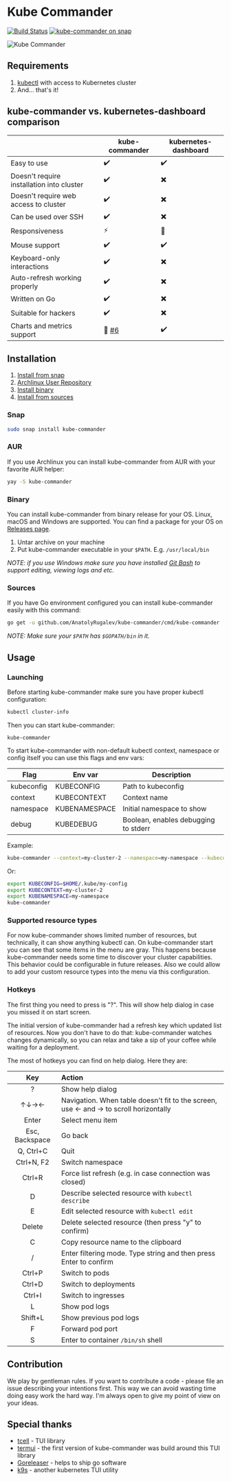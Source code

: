 # Kube Commander

[![Build Status](https://travis-ci.org/AnatolyRugalev/kube-commander.svg?branch=master)](https://travis-ci.org/AnatolyRugalev/kube-commander)
[![kube-commander on snap](https://snapcraft.io/kube-commander/badge.svg)](https://snapcraft.io/kube-commander)

![Kube Commander](https://user-images.githubusercontent.com/1397674/83310793-ecdada00-a215-11ea-9f26-37f5fb673147.gif)

## Requirements

1. [kubectl](https://kubernetes.io/docs/tasks/tools/install-kubectl/) with access to Kubernetes cluster
2. And... that's it!

## kube-commander vs. kubernetes-dashboard comparison

|                                           | kube-commander           | kubernetes-dashboard     |
|-------------------------------------------|--------------------------|--------------------------|
| Easy to use                               | :heavy_check_mark:       | :heavy_check_mark:       |
| Doesn't require installation into cluster | :heavy_check_mark:       | :heavy_multiplication_x: |
| Doesn't require web access to cluster     | :heavy_check_mark:       | :heavy_multiplication_x: |
| Can be used over SSH                      | :heavy_check_mark:       | :heavy_multiplication_x: |
| Responsiveness                            | :zap:                    | :turtle:                 |
| Mouse support                             | :heavy_check_mark:       | :heavy_check_mark:       |
| Keyboard-only interactions                | :heavy_check_mark:       | :heavy_multiplication_x: |
| Auto-refresh working properly             | :heavy_check_mark:       | :heavy_multiplication_x: |
| Written on Go                             | :heavy_check_mark:       | :heavy_multiplication_x: |
| Suitable for hackers                      | :heavy_check_mark:       | :heavy_multiplication_x: |
| Charts and metrics support                | :hammer: [#6](https://github.com/AnatolyRugalev/kube-commander/issues/6)|:heavy_check_mark:|

## Installation

1. [Install from snap](#snap)
2. [Archlinux User Repository](#aur)
3. [Install binary](#binary)
4. [Install from sources](#sources)

### Snap

```bash
sudo snap install kube-commander
```

### AUR

If you use Archlinux you can install kube-commander from AUR with your favorite AUR helper:

```bash
yay -S kube-commander
```

### Binary

You can install kube-commander from binary release for your OS. Linux, macOS and Windows are supported. You can find 
a package for your OS on [Releases page](https://github.com/AnatolyRugalev/kube-commander/releases).

1. Untar archive on your machine
2. Put kube-commander executable in your `$PATH`. E.g. `/usr/local/bin`

*NOTE: if you use Windows make sure you have installed [Git Bash](https://gitforwindows.org/) to support editing,
viewing logs and etc.*

### Sources

If you have Go environment configured you can install kube-commander easily with this command:

```bash
go get -u github.com/AnatolyRugalev/kube-commander/cmd/kube-commander
```

*NOTE: Make sure your `$PATH` has `$GOPATH/bin` in it.*

## Usage

### Launching
 
Before starting kube-commander make sure you have proper kubectl configuration:

```bash
kubectl cluster-info
```

Then you can start kube-commander:

```bash'
kube-commander
```

To start kube-commander with non-default kubectl context, namespace or config itself you can use this flags
and env vars:

| Flag      | Env var     | Description                        |
|-----------|-------------|------------------------------------|
|kubeconfig |KUBECONFIG   |Path to kubeconfig                  |
|context    |KUBECONTEXT  |Context name                        |
|namespace  |KUBENAMESPACE|Initial namespace to show           |
|debug      |KUBEDEBUG    |Boolean, enables debugging to stderr|

Example:

```bash
kube-commander --context=my-cluster-2 --namespace=my-namespace --kubeconfig=~/.kube/my-config
```
Or:
```bash
export KUBECONFIG=$HOME/.kube/my-config
export KUBECONTEXT=my-cluster-2
export KUBENAMESPACE=my-namespace
kube-commander
```

### Supported resource types

For now kube-commander shows limited number of resources, but technically, it can show anything kubectl can. On 
kube-commander start you can see that some items in the menu are gray. This happens because kube-commander needs some
time to discover your cluster capabilities. This behavior could be configurable in future releases. Also we could
allow to add your custom resource types into the menu via this configuration.

### Hotkeys

The first thing you need to press is "?". This will show help dialog in case you missed it on start screen.

The initial version of kube-commander had a refresh key which updated list of resources. Now you don't have to do that:
kube-commander watches changes dynamically, so you can relax and take a sip of your coffee while waiting for a deployment.

The most of hotkeys you can find on help dialog. Here they are:

| Key | Action  |
|:---:|:--------|
|?| Show help dialog |
| ↑↓→← | Navigation. When table doesn't fit to the screen, use ← and → to scroll horizontally |
| Enter | Select menu item |
| Esc, Backspace | Go back |
| Q, Ctrl+C | Quit |
| Ctrl+N, F2 | Switch namespace |
| Ctrl+R | Force list refresh (e.g. in case connection was closed) | 
| D | Describe selected resource with `kubectl describe` |
| E | Edit selected resource with `kubectl edit` |
| Delete | Delete selected resource (then press "y" to confirm) |
| C | Copy resource name to the clipboard |
| / | Enter filtering mode. Type string and then press Enter to confirm |
| Ctrl+P | Switch to pods |
| Ctrl+D | Switch to deployments |
| Ctrl+I | Switch to ingresses |
| L | Show pod logs |
| Shift+L | Show previous pod logs |
| F | Forward pod port |
| S | Enter to container `/bin/sh` shell | 

## Contribution

We play by gentleman rules. If you want to contribute a code - please file an issue describing your intentions first.
This way we can avoid wasting time doing easy work the hard way. I'm always open to give my point of view on your ideas.

 
## Special thanks

* [tcell](https://github.com/gdamore/tcell) - TUI library
* [termui](https://github.com/gizak/termui) - the first version of kube-commander was build around this TUI library
* [Goreleaser](https://goreleaser.com) - helps to ship go software
* [k9s](https://github.com/derailed/k9s) - another kubernetes TUI utility
